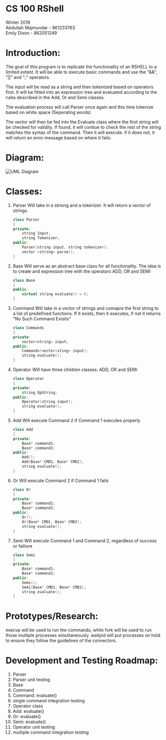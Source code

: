 # CS 100 RShell
Winter 2019  
Abdullah Majmundar - 861233763  
Emily Dixon - 862051249

# Introduction:

The goal of this program is to replicate the functionality of an RSHELL to a limited extent. It will be able to execute basic commands and use the "&&", "||" and ";" operators.

The input will be read as a string and then tokenized based on operators first. It will be fitted into an expression tree and evaluated according to the rules described in the Add, Or and Semi classes.

The evaluation process will call Parser once again and this time tokenize based on white space (Seperating words)

The vector will then be fed into the Evaluate class where the first string will be checked for validity. If found, it will contiue to check the rest of the string matches the syntax of the command. Then it will execute. if it does not, it will return an error message based on where it fails.

# Diagram:

![UML Diagram](https://github.com/cs100/spring-2019-assignment-cs100-abdullah-emily/blob/master/IMAGES/UML%20Diagram1.png)

# Classes:

1. Parser
	Will take in a striong and a tokenizer. It will return a vector of strings.
	``` C++
	class Parser
	{
	private:
		string Input;
		string Tokenizer;
	public:
		Parser(string input, string tokenizer);
		vector <string> parse();
	}
	```
2. Base
	Will serve as an abstract base class for all functionality. The idea is to create and expression tree with the operators ADD, OR and SEMI
	``` C++
	class Base
	{
	public:
		virtual string evaluate() = 0;
	}
	```
3. Command
	Will take in a vector of strings and comapre the first string to a list of predefined functions. If it exists, then it executes, if not it returns "No Such Command Exisits"
	``` C++
	class Commands
	{
	private:
		vector<string> input;
	public:
		Commands(vector<sting> input);
		string evaluate();
	}
	```
4. Operator
	Will have three children classes: ADD, OR and SEMI
	``` C++
	class Operator
	{
	private:
		string OpString;
	public:
		Operator(string input);
		string evaluate();
	}
	```
5. Add
	Will execute Command 2 if Command 1 executes properly
	``` C++
	class Add
	{
	private:
		Base* command1;
		Base* command2;
	public:
		Add();
		Add(Base* CMD1, Base* CMD2);
		string evaluate();
	}
	```
6. Or
	Will execute Command 2 if Command 1 fails
	``` C++
	class Or
	{
	private:
		Base* command1;
		Base* command2;
	public:
		Or();
		Or(Base* CMD1, Base* CMD2);
		string evaluate();
	}
	```
7. Semi
	Will execute Command 1 and Command 2, regardless of success or failiure
	``` C++
	class Semi
	{
	private:
		Base* command1;
		Base* command2;
	public:
		Semi();
		Semi(Base* CMD1, Base* CMD2);
		string evaluate();
	}
	```


# Prototypes/Research:

execvp will be used to run the commands, while fork will be used to run those multiple processes simultaneously. waitpid will put processes on hold to ensure they follow the guidelines of the connectors.

# Development and Testing Roadmap:

1. Parser
2. Parser unit testing
3. Base
4. Command
5. Command: evaluate()
6. single command integration testing
7. Operator class
8. Add: evaluate()
9. Or: evaluate()
10. Semi: evaluate()
11. Operator unit testing
12. multiple command integration testing

